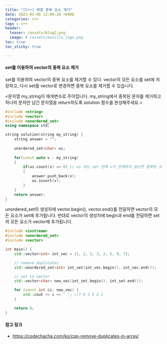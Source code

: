 ```yaml
---
title: "[C++] 배열 중복 요소 제거"
date: 2023-01-05 12:09:28 +0900
categories: c++
tags : c++
header:
  teaser: /assets/blog2.png
  image: # /assets/mozilla_logo.png 
toc: true  
toc_sticky: true 

---
```


#### set를 이용하여 vector의 중복 요소 제거

set를 이용하여 vector의 중복 요소를 제거할 수 있다. 
vector의 모든 요소를 set에 저장하고, 다시 set를 vector로 변경하면 중복 요소를 제거할 수 있습니다.

<문자열 my_string이 매개변수로 주어집니다. my_string에서 중복된 문자를 제거하고 하나의 문자만 남긴 문자열을 return하도록 solution 함수를 완성해주세요.>

```c++
#include <string>
#include <vector>
#include <unordered_set>
using namespace std;

string solution(string my_string) {
    string answer = "";
    
    unordered_set<char> us;
    
    for(const auto v : my_string)
    {
        if(us.count(v) == 0) // us 라는 set 안에 v가 존재하지 않으면 중복된 것이 아니므로 answer에 추가한다.
        {
            answer.push_back(v);
            us.insert(v);
        }
    }
    return answer;
}

```

unordered_set의 생성자에 vector.begin(), vector.end()를 전달하면 vector의 모든 요소가 set에 추가됩니다. 반대로 vector의 생성자에 begin과 end를 전달하면 set의 모든 요소가 vector에 추가됩니다.

```c++
#include <iostream>
#include <unordered_set>
#include <vector>

int main() {
    std::vector<int> int_vec = {1, 2, 5, 3, 2, 5, 9, 7};

    // remove duplicates
    std::unordered_set<int> int_set(int_vec.begin(), int_vec.end());

    // set to vector
    std::vector<char> new_vec(int_set.begin(), int_set.end());

    for (const int &i: new_vec) {
        std::cout << i << ' '; //7 9 3 5 2 1
    }

    return 0;
}

```

 

#### 참고 링크

- https://codechacha.com/ko/cpp-remove-duplicates-in-array/
